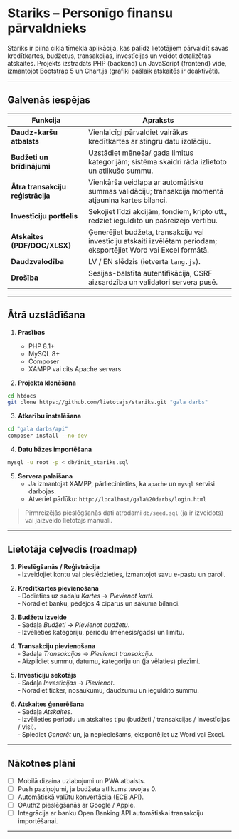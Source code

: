 # Stariks – Personīgo finansu pārvaldnieks

Stariks ir pilna cikla tīmekļa aplikācija, kas palīdz lietotājiem pārvaldīt savas kredītkartes, budžetus, transakcijas, investīcijas un veidot detalizētas atskaites. Projekts izstrādāts PHP (backend) un JavaScript (frontend) vidē, izmantojot Bootstrap 5 un Chart.js (grafiki pašlaik atskaitēs ir deaktivēti).

---

## Galvenās iespējas

| Funkcija | Apraksts |
|----------|----------|
| **Daudz-karšu atbalsts** | Vienlaicīgi pārvaldiet vairākas kredītkartes ar stingru datu izolāciju. |
| **Budžeti un brīdinājumi** | Uzstādiet mēneša/ gada limitus kategorijām; sistēma skaidri rāda izlietoto un atlikušo summu. |
| **Ātra transakciju reģistrācija** | Vienkārša veidlapa ar automātisku summas validāciju; transakcija momentā atjaunina kartes bilanci. |
| **Investīciju portfelis** | Sekojiet līdzi akcijām, fondiem, kripto utt., redziet ieguldīto un pašreizējo vērtību. |
| **Atskaites (PDF/DOC/XLSX)** | Ģenerējiet budžeta, transakciju vai investīciju atskaiti izvēlētam periodam; eksportējiet Word vai Excel formātā. |
| **Daudzvalodība** | LV / EN slēdzis (ietverta `lang.js`). |
| **Drošība** | Sesijas-balstīta autentifikācija, CSRF aizsardzība un validatori servera pusē. |

---

## Ātrā uzstādīšana

1. **Prasības**
   * PHP 8.1+
   * MySQL 8+
   * Composer
   * XAMPP vai cits Apache servars

2. **Projekta klonēšana**
```bash
cd htdocs
git clone https://github.com/lietotajs/stariks.git "gala darbs"
```

3. **Atkarību instalēšana**
```bash
cd "gala darbs/api"
composer install --no-dev
```

4. **Datu bāzes importēšana**
```bash
mysql -u root -p < db/init_stariks.sql
```

5. **Servera palaišana**
   * Ja izmantojat XAMPP, pārliecinieties, ka `apache` un `mysql` servisi darbojas.
   * Atveriet pārlūku: `http://localhost/gala%20darbs/login.html`

> Pirmreizējās pieslēgšanās dati atrodami `db/seed.sql` (ja ir izveidots) vai jāizveido lietotājs manuāli.

---

## Lietotāja ceļvedis (roadmap)

1. **Pieslēgšanās / Reģistrācija**  
   ‑ Izveidojiet kontu vai pieslēdzieties, izmantojot savu e-pastu un paroli.

2. **Kredītkartes pievienošana**  
   ‑ Dodieties uz sadaļu *Kartes* → *Pievienot karti*.  
   ‑ Norādiet banku, pēdējos 4 ciparus un sākuma bilanci.

3. **Budžetu izveide**  
   ‑ Sadaļa *Budžeti* → *Pievienot budžetu*.  
   ‑ Izvēlieties kategoriju, periodu (mēnesis/gads) un limitu.

4. **Transakciju pievienošana**  
   ‑ Sadaļa *Transakcijas* → *Pievienot transakciju*.  
   ‑ Aizpildiet summu, datumu, kategoriju un (ja vēlaties) piezīmi.

5. **Investīciju sekotājs**  
   ‑ Sadaļa *Investīcijas* → *Pievienot*.  
   ‑ Norādiet ticker, nosaukumu, daudzumu un ieguldīto summu.

6. **Atskaites ģenerēšana**  
   ‑ Sadaļa *Atskaites*.  
   ‑ Izvēlieties periodu un atskaites tipu (budžeti / transakcijas / investīcijas / visi).  
   ‑ Spiediet *Ģenerēt* un, ja nepieciešams, eksportējiet uz Word vai Excel.

---

## Nākotnes plāni

- [ ] Mobilā dizaina uzlabojumi un PWA atbalsts.  
- [ ] Push paziņojumi, ja budžeta atlikums tuvojas 0.  
- [ ] Automātiskā valūtu konvertācija (ECB API).  
- [ ] OAuth2 pieslēgšanās ar Google / Apple.  
- [ ] Integrācija ar banku Open Banking API automātiskai transakciju importēšanai.

---

